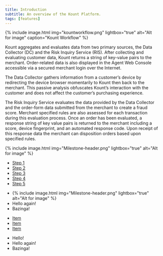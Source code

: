 ```yaml
---
title: Introduction 
subtitle: An overview of the Kount Platform.
tags: [features]
---
```


{% include image.html img="kountworkflow.png" lightbox="true" alt="Alt for image" caption="Kount Workflow" %}

Kount aggregates and evaluates data from two primary sources, the Data Collector (DC) and the Risk Inquiry Service (RIS). After collecting and evaluating customer data, Kount returns a string of key-value pairs to the merchant. Order-related data is also displayed in the Agent Web Console accessible via a secured merchant login over the Internet.

The Data Collector gathers information from a customer’s device by redirecting the device browser momentarily to Kount then back to the merchant. This passive analysis obfuscates Kount’s interaction with the customer and does not affect the customer’s purchasing experience.

The Risk Inquiry Service evaluates the data provided by the Data Collector and the order-form data submitted from the merchant to create a fraud score. Merchant specified rules are also assessed for each transaction during this evaluation process. Once an order has been evaluated, a response string of key value pairs is returned to the merchant including a score, device fingerprint, and an automated response code. Upon receipt of this response data the merchant can disposition orders based upon specified rules.

{% include image.html img="Milestone-header.png" lightbox="true" alt="Alt for image" %}

<ul class="uk-subnav uk-subnav-divider">
    <li class="uk-active"><a href="#">Step 1</a></li>
    <li><a href="#">Step 2</a></li>
    <li><a href="#">Step 3</a></li>
    <li><a href="#">Step 4</a></li>
    <li><a href="#">Step 5</a></li>
</ul>

<ul class="uk-switcher uk-margin">
    <li>{% include image.html img="Milestone-header.png" lightbox="true" alt="Alt for image" %}</li>
    <li>Hello again!</li>
    <li>Bazinga!</li>
</ul>

<ul class="uk-subnav uk-subnav-pill" uk-switcher>
    <li><a href="#">Item</a></li>
    <li><a href="#">Item</a></li>
    <li><a href="#">Item</a></li>
</ul>

<ul class="uk-switcher uk-margin">
    <li>Hello!</li>
    <li>Hello again!</li>
    <li>Bazinga!</li>
</ul>
